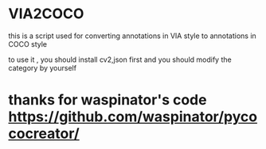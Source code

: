 # VIA2COCO
this is a script used for converting annotations in VIA style to annotations in COCO style

to use it , you should install cv2,json first
and you should modify the category by yourself

# thanks for waspinator's code https://github.com/waspinator/pycococreator/
